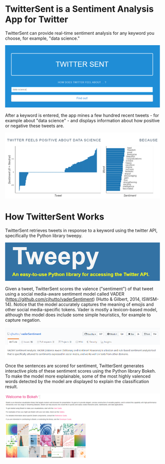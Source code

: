 # TwitterSent is a Sentiment Analysis App for Twitter

TwitterSent can provide real-time sentiment analysis for any keyword you choose, for example, "data science."

![alt text](https://raw.githubusercontent.com/rthorst/TwitterSentiment/master/home_screen.PNG)

After a keyword is entered, the app mines a few hundred recent tweets - for example about "data science" - and displays information about how positive or negative these tweets are. 

![alt text](https://raw.githubusercontent.com/rthorst/TwitterSentiment/master/data%20science.PNG)

# How TwitterSent Works

TwitterSent retrieves tweets in response to a keyword using the twitter API, specifically the Python library tweepy.

![alt text](https://raw.githubusercontent.com/rthorst/TwitterSentiment/master/tweepy.PNG)

Given a tweet, TwitterSent scores the valence ("sentiment") of that tweet using a social media-aware sentiment model called VADER (https://github.com/cjhutto/vaderSentiment) (Hutto & Gilbert, 2014, ISWSM-14). Notice that the model accurately captures the meaning of emojis and other social media-specific tokens. Vader is mostly a lexicon-based model, although the model does include some simple heuristics, for example to capture negation. 

![alt_text](https://raw.githubusercontent.com/rthorst/TwitterSentiment/master/vaderSentiment.PNG)

Once the sentences are scored for sentiment, TwitterSent generates interactive plots of these sentiment scores using the Python library Bokeh. To make the model more explainable, some of the most highly valenced words detected by the model are displayed to explain the classification result. 

![alt_text](https://raw.githubusercontent.com/rthorst/TwitterSentiment/master/bokeh.PNG)

